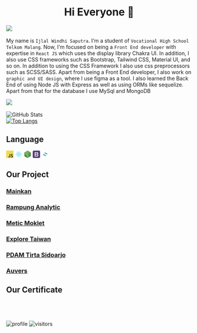 <h1 align="center">Hi Everyone 👋</h1>
<!-- Line -->
<img src="https://user-images.githubusercontent.com/73097560/115834477-dbab4500-a447-11eb-908a-139a6edaec5c.gif">

<!-- Bio -->
My name is `Ijlal Windhi Saputra`. I'm a student of `Vocational High School Telkom Malang`. Now, I'm focused on being a `Front End developer` with expertise in `React JS` which uses the display library Chakra UI. In addition, I also use CSS frameworks such as Bootstrap, Tailwind CSS, Material UI, and so on. In addition to using the CSS Framework I also use css preprocessors such as SCSS/SASS. Apart from being a Front End developer, I also work on `graphic and UI design`, where I use figma as a tool. I also learned the Back End of using Node JS with Express as well as using ORMs like sequelize. Apart from that for the database I use MySql and MongoDB

<!-- Line -->
<img src="https://user-images.githubusercontent.com/73097560/115834477-dbab4500-a447-11eb-908a-139a6edaec5c.gif">

<!-- Statistic -->
![GitHub Stats](https://github-readme-stats.vercel.app/api?username=ijlalWindhi&show_icons=true&include_all_commits=true&count_private=true&theme=tokyonight)
<br>
[![Top Langs](https://github-readme-stats.vercel.app/api/top-langs/?username=ijlalWindhi&layout=compact&theme=tokyonight)](https://github.com/anuraghazra/github-readme-stats)
<!-- [![GitHub Streak](https://github-readme-streak-stats.herokuapp.com?user=ijlalWindhi&theme=tokyonight&date_format=M%20j%5B%2C%20Y%5D&sideNums=BF91F3&sideLabels=BF91F3)](https://git.io/streak-stats) -->

<!-- Language -->
## Language
<code><img height="20" src="https://raw.githubusercontent.com/github/explore/80688e429a7d4ef2fca1e82350fe8e3517d3494d/topics/javascript/javascript.png"></code>
<code><img height="20" src="https://raw.githubusercontent.com/github/explore/80688e429a7d4ef2fca1e82350fe8e3517d3494d/topics/react/react.png"></code>
<code><img height="20" src="https://raw.githubusercontent.com/github/explore/80688e429a7d4ef2fca1e82350fe8e3517d3494d/topics/nodejs/nodejs.png"></code>
<code><img height="20" src="https://raw.githubusercontent.com/github/explore/80688e429a7d4ef2fca1e82350fe8e3517d3494d/topics/bootstrap/bootstrap.png"></code>
<code><img height="20" src="https://raw.githubusercontent.com/github/explore/80688e429a7d4ef2fca1e82350fe8e3517d3494d/topics/tailwind/tailwind.png"></code>

<!-- Project -->
## Our Project
<h3><a href="https://mainkan.web.app" target="_blank">Mainkan</a></h3>
<h3><a href="https://rampung-analytic.firebaseapp.com" target="_blank">Rampung Analytic</a></h3>
<h3><a href="https://meticmoklet.com" target="_blank">Metic Moklet</a></h3>
<h3><a href="https://explore-taiwan.netlify.app/" target="_blank">Explore Taiwan</a></h3>
<h3><a href="https://pdam-tirta-complaint-frontend-service.vercel.app/" target="_blank">PDAM Tirta Sidoarjo</a></h3>
<h3><a href="https://auvers.netlify.app/" target="_blank">Auvers</a></h3>

## Our Certificate
<h4><a href="https://www.hackerrank.com/certificates/a2e325043112" target="_blank"></a></h4>

<br><br><br>
![profile](https://komarev.com/ghpvc/?username=ijlalWindhi&color=blue)
![visitors](https://visitor-badge.glitch.me/badge?page_id=ijlalWindhi&color=blue)
<!--
**ijlalWindhi/ijlalWindhi** is a ✨ _special_ ✨ repository because its `README.md` (this file) appears on your GitHub profile.

Here are some ideas to get you started:

- 🔭 I’m currently working on ...
- 🌱 I’m currently learning ...
- 👯 I’m looking to collaborate on ...
- 🤔 I’m looking for help with ...
- 💬 Ask me about ...
- 📫 How to reach me: ...
- 😄 Pronouns: ...
- ⚡ Fun fact: ...
-->
